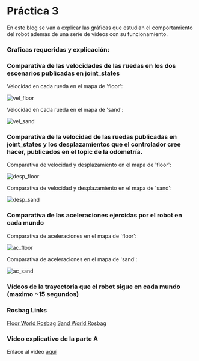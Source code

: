 # Práctica 3

En este blog se van a explicar las gráficas que estudian el comportamiento del robot además de una serie de vídeos con su funcionamiento.

### Graficas requeridas y explicación:

### Comparativa de las velocidades de las ruedas en los dos escenarios publicadas en joint_states

Velocidad en cada rueda en el mapa de 'floor':

![vel_floor](https://github.com/srobledo2021/practica3_modelado/assets/113594786/c0bbadf5-c70d-4aa3-b120-a2500d01696f)

Velocidad en cada rueda en el mapa de 'sand':

![vel_sand](https://github.com/srobledo2021/practica3_modelado/assets/113594786/3866a27e-fd89-4b08-b3e7-a676b5323998)

### Comparativa de la velocidad de las ruedas publicadas en joint_states y  los desplazamientos que el controlador cree hacer, publicados en el topic de la odometría.

Comparativa de velocidad y desplazamiento en el mapa de 'floor':

![desp_floor](https://github.com/srobledo2021/practica3_modelado/assets/113594786/b652fd36-9e2f-4d04-9c40-9e467c01466a)


Comparativa de velocidad y desplazamiento en el mapa de 'sand':

![desp_sand](https://github.com/srobledo2021/practica3_modelado/assets/113594786/a3588bcf-bfe4-470f-884a-51951f182e9e)

### Comparativa de las aceleraciones ejercidas por el robot en cada mundo

Comparativa de aceleraciones en el mapa de 'floor':

![ac_floor](https://github.com/srobledo2021/practica3_modelado/assets/113594786/0316755c-dde8-43a4-b304-61eaec1d0bd1)

Comparativa de aceleraciones en el mapa de 'sand':

![ac_sand](https://github.com/srobledo2021/practica3_modelado/assets/113594786/c976ee80-9ff4-4b96-a70d-42b6acbb5c51)


### Vídeos de la trayectoria que el robot sigue en cada mundo (maximo ~15 segundos)

### Rosbag Links

[Floor World Rosbag](rosbag_files/kitt_rosbag_floor)
[Sand World Rosbag](rosbag_files/kitt_rosbag_sand)

### Video explicativo de la parte A

Enlace al video [aquí](https://www.youtube.com/)
